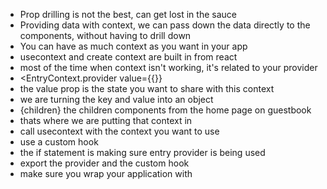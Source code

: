- Prop drilling is not the best, can get lost in the sauce
- Providing data with context, we can pass down the data directly to the components, without having to drill down
- You can have as much context as you want in your app
- usecontext and create context are built in from react
- most of the time when context isn't working, it's related to your provider
- <EntryContext.provider value={{}}
- the value prop is the state you want to share with this context
- we are turning the key and value into an object
- {children} the children components from the home page on guestbook
- thats where we are putting that context in
- call usecontext with the context you want to use
- use a custom hook
- the if statement is making sure entry provider is being used
- export the provider and the custom hook
- make sure you wrap your application with <EntryProvider>
